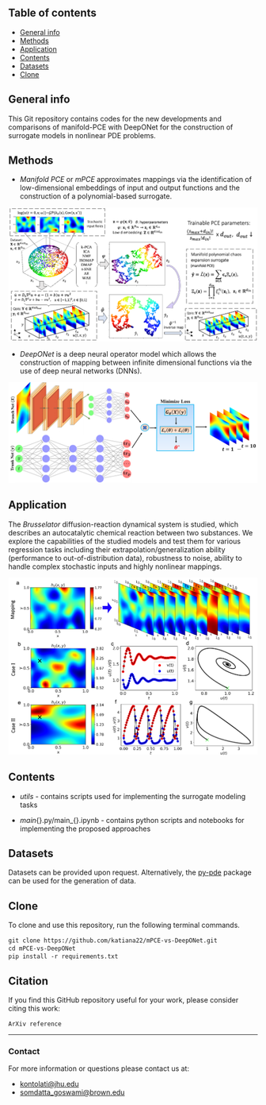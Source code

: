 ## Table of contents
* [General info](#general-info)
* [Methods](#methods)
* [Application](#application)
* [Contents](#contents)
* [Datasets](#datasets)
* [Clone](#clone)

## General info

This Git repository contains codes for the new developments and comparisons of manifold-PCE with DeepONet for the construction of surrogate models in nonlinear PDE problems.

## Methods

* _Manifold PCE_ or _mPCE_ approximates mappings via the identification of low-dimensional embeddings of input and output functions and the construction of a polynomial-based surrogate.

<p align="center">
  <img src="schematics/mPCE-schematic.png" width="700" />
</p>

* _DeepONet_ is a deep neural operator model which allows the construction of mapping between infinite dimensional functions via the use of deep neural networks (DNNs).

<p align="center">
  <img src="schematics/DeepONet-schematic.png" width="700" />
</p>

## Application

The _Brusselator_ diffusion-reaction dynamical system is studied, which describes an autocatalytic chemical reaction between two substances. We explore the capabilities of the studied models and test them for various regression tasks including their extrapolation/generalization ability (performance to out-of-distribution data), robustness to noise, ability to handle complex stochastic inputs and highly nonlinear mappings.

<p align="center">
  <img src="schematics/Application-schematic.png" width="700" />
</p>

## Contents

* _utils_ - contains scripts used for implementing the surrogate modeling tasks

* _main_{}.py/main_{}.ipynb - contains python scripts and notebooks for implementing the proposed approaches

## Datasets

Datasets can be provided upon request. Alternatively, the [py-pde](https://github.com/zwicker-group/py-pde) package can be used for the generation of data.

## Clone

To clone and use this repository, run the following terminal commands.

```
git clone https://github.com/katiana22/mPCE-vs-DeepONet.git
cd mPCE-vs-DeepONet
pip install -r requirements.txt
```

## Citation

If you find this GitHub repository useful for your work, please consider citing this work:

```
ArXiv reference
```
______________________

### Contact
For more information or questions please contact us at:   
* kontolati@jhu.edu   
* somdatta_goswami@brown.edu
